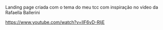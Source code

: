 Landing page criada com o tema do meu tcc com inspiração no video da Rafaella Ballerini

https://www.youtube.com/watch?v=llF6vD-RljE